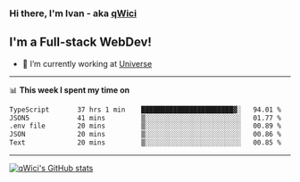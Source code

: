 ### Hi there, I'm Ivan - aka [qWici][website]

## I'm a Full-stack WebDev!
- 🔭 I’m currently working at [Universe][universe]

---

📊 **This week I spent my time on**
<!--START_SECTION:waka-->

```txt
TypeScript       37 hrs 1 min    ███████████████████████▓░   94.01 %
JSON5            41 mins         ▒░░░░░░░░░░░░░░░░░░░░░░░░   01.77 %
.env file        20 mins         ▒░░░░░░░░░░░░░░░░░░░░░░░░   00.89 %
JSON             20 mins         ▒░░░░░░░░░░░░░░░░░░░░░░░░   00.86 %
Text             20 mins         ▒░░░░░░░░░░░░░░░░░░░░░░░░   00.85 %
```

<!--END_SECTION:waka-->

---

[![qWici's GitHub stats](https://github-readme-stats.vercel.app/api?username=qWici)](https://github.com/qWici/github-readme-stats)

[website]: https://devkucher.com
[twitter]: https://twitter.com/KucherDev
[linkedin]: https://www.linkedin.com/in/ivankucher
[universe]: https://universeapps.limited
